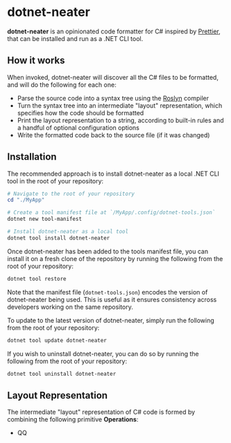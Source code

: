# dotnet-neater

**dotnet-neater** is an opinionated code formatter for C# inspired by [Prettier](https://prettier.io/), that can be installed and run as a .NET CLI tool.

## How it works
When invoked, dotnet-neater will discover all the C# files to be formatted, and will do the following for each one:
- Parse the source code into a syntax tree using the [Roslyn](https://github.com/dotnet/roslyn) compiler
- Turn the syntax tree into an intermediate "layout" representation, which specifies how the code should be formatted
- Print the layout representation to a string, according to built-in rules and a handful of optional configuration options
- Write the formatted code back to the source file (if it was changed)

## Installation
The recommended approach is to install dotnet-neater as a local .NET CLI tool in the root of your repository:
```powershell
# Navigate to the root of your repository
cd "./MyApp"

# Create a tool manifest file at `/MyApp/.config/dotnet-tools.json`
dotnet new tool-manifest

# Install dotnet-neater as a local tool
dotnet tool install dotnet-neater
```

Once dotnet-neater has been added to the tools manifest file, you can install it on a fresh clone of the repository by running the following from the root of your repository:
```powershell
dotnet tool restore
```

Note that the manifest file (`dotnet-tools.json`) encodes the version of dotnet-neater being used. This is useful as it ensures consistency across developers working on the same repository.

To update to the latest version of dotnet-neater, simply run the following from the root of your repository:
```powershell
dotnet tool update dotnet-neater
```

If you wish to uninstall dotnet-neater, you can do so by running the following from the root of your repository:
```powershell
dotnet tool uninstall dotnet-neater
```

## Layout Representation
The intermediate "layout" representation of C# code is formed by combining the following primitive **Operations**:
- QQ
